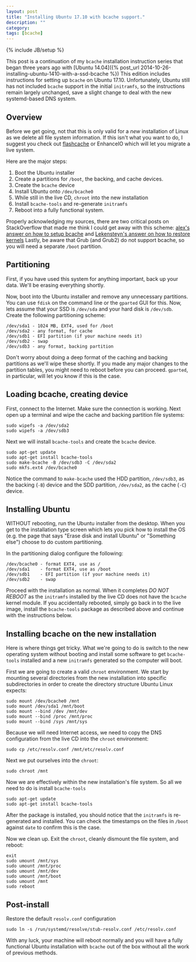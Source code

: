 ```yaml
---
layout: post
title: "Installing Ubuntu 17.10 with bcache support."
description: ""
category:
tags: [bcache]
---
```

{% include JB/setup %}

This post is a continuation of my `bcache` installation instruction series that
began three years ago with 
[Ubuntu 14.04]({% post_url 2014-10-26-installing-ubuntu-1410-with-a-ssd-bcache %})
This edition includes instructions for setting up `bcache` on Ubuntu 17.10.
Unfortunately, Ubuntu still has not included `bcache` support in the initial
`initramfs`, so the instructions remain largely unchanged, save a slight change
to deal with the new systemd-based DNS system.

## Overview

Before we get going, not that this is only valid for a *new* installation of
Linux as we delete all file system information. If this isn't what you want to
do, I suggest you check out
[flashcache](https://github.com/facebook/flashcache)
or EnhanceIO which will let you migrate a live system.

Here are the major steps:

1. Boot the Ubuntu installer
2. Create a partitions for `/boot`, the backing, and cache devices.
3. Create the `bcache` device
4. Install Ubuntu onto `/dev/bcache0`
5. While still in the live CD, `chroot` into the new installation
6. Install `bcache-tools` and re-generate `initramfs`
7. Reboot into a fully functional system.

Properly acknowledging my sources, there are two critical posts on StackOverflow
that made me think I could get away with this scheme:
[alex's answer on how to setup bcache](http://askubuntu.com/questions/523817/how-to-setup-bcache) and
[Lekensteyn's answer on how to restore kernels](http://askubuntu.com/questions/28099/how-to-restore-a-system-after-accidentally-removing-all-kernels)
Lastly, be aware that Grub (and Grub2) do not support bcache, so you will need a
separate `/boot` partition.

## Partitioning

First, if you have used this system for anything important, back up
your data. We'll be erasing everything shortly.

Now, boot into the Ubuntu installer and remove any unnecessary partitions. You
can use `fdisk` on the command line or the `gparted` GUI for this. Now, lets
assume that your SSD is `/dev/sda` and your hard disk is `/dev/sdb`. Create the
following partitioning scheme:

    /dev/sda1 - 1024 MB, EXT4, used for /boot
    /dev/sda2 - any format, for cache
    /dev/sdb1 - EFI partition (if your machine needs it)
    /dev/sdb2 - swap
    /dev/sdb3 - any format, backing partition

Don't worry about doing a deep format of the caching and backing partitions as
we'll wipe these shortly. If you made any major changes to the partition tables,
you might need to reboot before you can proceed. `gparted`, in particular, will
let you know if this is the case.

## Loading bcache, creating device

First, connect to the Internet. Make sure the connection is working. Next open
up a terminal and wipe the cache and backing partition file systems:

    sudo wipefs -a /dev/sda2
    sudo wipefs -a /dev/sdb3

Next we will install `bcache-tools` and create the `bcache` device.

    sudo apt-get update
    sudo apt-get install bcache-tools
    sudo make-bcache -B /dev/sdb3 -C /dev/sda2
    sudo mkfs.ext4 /dev/bcache0

Notice the command to `make-bcache` used the HDD partition, `/dev/sdb3`,
as the backing (`-B`) device and the SDD partition, `/dev/sda2`, as
the cache (`-C`) device.

## Installing Ubuntu

WITHOUT rebooting, run the Ubuntu installer from the desktop. When you get to
the installation type screen which lets you pick how to install the OS (e.g. the
page that says "Erase disk and install Ubuntu" or "Something else") choose to do
custom partitioning.

In the partitioning dialog configure the following:

    /dev/bcache0 - format EXT4, use as /
    /dev/sda1    - format EXT4, use as /boot
    /dev/sdb1    - EFI partition (if your machine needs it)
    /dev/sdb2    - swap

Proceed with the installation as normal. When it completes *DO NOT REBOOT* as
the `initramfs` installed by the live CD does not have the `bcache` kernel
module. If you accidentally rebooted, simply go back in to the live image,
install the `bcache-tools` package as described above and continue with the
instructions below.

## Installing bcache on the new installation

Here is where things get tricky. What we're going to do is switch to the new
operating system without booting and install some software to get `bcache-tools`
installed and a new `initramfs` generated so the computer will boot.

First we are going to create a valid `chroot` environment. We start by mounting
several directories from the new installation into specific subdirectories in
order to create the directory structure Ubuntu Linux expects:

    sudo mount /dev/bcache0 /mnt
    sudo mount /dev/sda1 /mnt/boot
    sudo mount --bind /dev /mnt/dev
    sudo mount --bind /proc /mnt/proc
    sudo mount --bind /sys /mnt/sys

Because we will need Internet access, we need to copy the DNS configuration from
the live CD into the `chroot` environment:

    sudo cp /etc/resolv.conf /mnt/etc/resolv.conf

Next we put ourselves into the `chroot`:

    sudo chroot /mnt

Now we are effectively within the new installation's file system. So all we need
to do is install `bcache-tools`

    sudo apt-get update
    sudo apt-get install bcache-tools

After the package is installed, you should notice that the `initramfs` is
re-generated and installed. You can check the timestamps on the files in `/boot`
against `date` to confirm this is the case.

Now we clean up. Exit the `chroot`, cleanly dismount the file system,
and reboot:

    exit
    sudo umount /mnt/sys
    sudo umount /mnt/proc
    sudo umount /mnt/dev
    sudo umount /mnt/boot
    sudo umount /mnt
    sudo reboot

## Post-install

Restore the default `resolv.conf` configuration

    sudo ln -s /run/systemd/resolve/stub-resolv.conf /etc/resolv.conf

With any luck, your machine will reboot normally and you will have a fully
functional Ubuntu installation with `bcache` out of the box without all the work
of previous methods.
